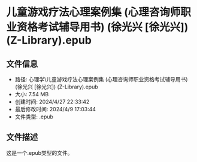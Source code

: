 ﻿# 儿童游戏疗法心理案例集 (心理咨询师职业资格考试辅导用书) (徐光兴 [徐光兴]) (Z-Library).epub

## 文件信息
- 路径: 心理学\儿童游戏疗法心理案例集 (心理咨询师职业资格考试辅导用书) (徐光兴 [徐光兴]) (Z-Library).epub
- 大小: 7.54 MB
- 创建时间: 2024/4/27 22:33:42
- 最后修改时间: 2024/4/9 17:03:44
- 文件类型: .epub

## 文件描述
这是一个.epub类型的文件。

